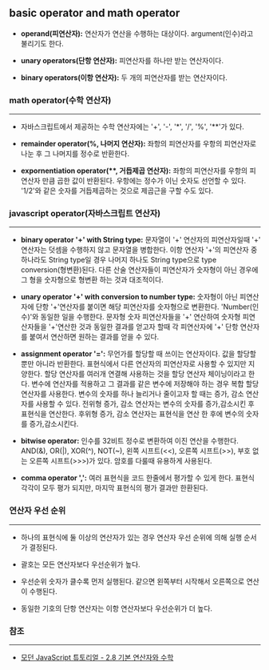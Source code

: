 ## basic operator and math operator

- **operand(피연산자):** 연산자가 연산을 수행하는 대상이다. argument(인수)라고 불리기도 한다.

- **unary operators(단항 연산자):** 피연산자를 하나만 받는 연산자이다.

- **binary operators(이항 연산자):** 두 개의 피연산자를 받는 연산자이다.

### math operator(수학 연산자)
---

- 자바스크립트에서 제공하는 수학 연산자에는 '+', '-', '*', '/', '%', '**'가 있다.

- **remainder operator(%, 나머지 연산자):** 좌항의 피연산자를 우항의 피연산자로 나눈 후 그 나머지를 정수로 반환한다.

- **expornentiation operator(\*\*, 거듭제곱 연산자):** 좌항의 피연산자를 우항의 피연산자 만큼 곱한 값이 반환된다. 우항에는 정수가 이닌 숫자도 선언할 수 있다. '1/2'와 같은 숫자를 거듭제곱하는 것으로 제곱근을 구할 수도 있다.

### javascript operator(자바스크립트 연산자)
---

- **binary operator '+' with String type:** 문자열이 '+' 연산자의 피연산자일때 '+' 연산자는 덧셈을 수행하지 않고 문자열을 병합한다. 이항 연산자 '+'의 피연산자 중 하나라도 String type일 경우 나머지 하나도 String type으로 type conversion(형변환)된다. 다른 산술 연산자들이 피연산자가 숫자형이 아닌 경우에 그 형을 숫자형으로 형변환 하는 것과 대조적이다.

- **unary operator '+' with conversion to number type:** 숫자형이 아닌 피연산자에 단항 '+'연산자를 붙이면 해당 피연산자를 숫자형으로 변환한다. 'Number(인수)'와 동일한 일을 수행한다. 문자형 숫자 피연산자들을 '+' 연산하여 숫자형 피연산자들을 '+'연산한 것과 동일한 결과를 얻고자 할때 각 피연산자에 '+' 단항 연산자를 붙여서 연산하면 원하는 결과를 얻을 수 있다.

- **assignment operator '=':** 무언가를 할당할 때 쓰이는 연산자이다. 값을 할당할 뿐만 아니라 반환한다. 표현식에서 다른 연산자의 피연산자로 사용할 수 있지만 지양한다. 할당 연산자를 여러개 연결해 사용하는 것을 할당 연산자 체이닝이라고 한다. 변수에 연산자를 적용하고 그 결과를 같은 변수에 저장해야 하는 경우 복합 할당 연산자를 사용한다. 변수의 숫자를 하나 늘리거나 줄이고자 할 때는 증가, 감소 연산자를 사용할 수 있다. 전위형 증가, 감소 연산자는 변수의 숫자를 증가,감소시킨 후 표현식을 연산한다. 후위형 증가, 감소 연산자는 표현식을 연산 한 후에 변수의 숫자를 증가,감소시킨다.

- **bitwise operator:** 인수를 32비트 정수로 변환하여 이진 연산을 수행한다. AND(&), OR(|), XOR(^), NOT(~), 왼쪽 시프트(<<), 오른쪽 시프트(>>), 부호 없는 오른쪽 시프트(>>>)가 있다. 암호를 다룰때 유용하게 사용된다.

- **comma operator ',':** 여러 표현식을 코드 한줄에서 평가할 수 있게 한다. 표현식 각각이 모두 평가 되지만, 마지막 표현식의 평가 결과만 한환된다.

### 연산자 우선 순위
---

- 하나의 표현식에 둘 이상의 연산자가 있는 경우 연산자 우선 순위에 의해 실행 순서가 결정된다.

- 괄호는 모든 연산자보다 우선순위가 높다.

- 우선순위 숫자가 클수록 먼저 실행된다. 같으면 왼쪽부터 시작해서 오른쪽으로 연산이 수행된다.

- 동일한 기호의 단항 연산자는 이항 연산자보다 우선순위가 더 높다.

### 참조
---

- [모던 JavaScript 튜토리얼 - 2.8 기본 연산자와 수학](https://ko.javascript.info/operators)
